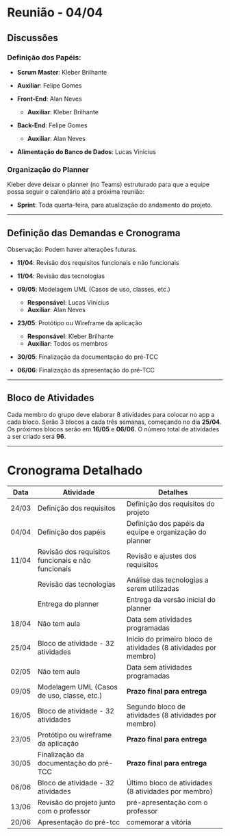 # Reunião - 04/04

## Discussões

### Definição dos Papéis:
- **Scrum Master**: Kleber Brilhante
- **Auxiliar**: Felipe Gomes

- **Front-End**: Alan Neves
  - **Auxiliar**: Kleber Brilhante

- **Back-End**: Felipe Gomes
  - **Auxiliar**: Alan Neves

- **Alimentação do Banco de Dados**: Lucas Vinicius

### Organização do Planner
Kleber deve deixar o planner (no Teams) estruturado para que a equipe possa seguir o calendário até a próxima reunião:
- **Sprint**: Toda quarta-feira, para atualização do andamento do projeto.

---

## Definição das Demandas e Cronograma
Observação: Podem haver alterações futuras.

- **11/04**: Revisão dos requisitos funcionais e não funcionais  
- **11/04**: Revisão das tecnologias

- **09/05**: Modelagem UML (Casos de uso, classes, etc.)  
  - **Responsável**: Lucas Vinicius  
  - **Auxiliar**: Alan Neves

- **23/05**: Protótipo ou Wireframe da aplicação  
  - **Responsável**: Kleber Brilhante  
  - **Auxiliar**: Todos os membros

- **30/05**: Finalização da documentação do pré-TCC

- **06/06**: Finalização da apresentação do pré-TCC

---

## Bloco de Atividades
Cada membro do grupo deve elaborar 8 atividades para colocar no app a cada bloco. Serão 3 blocos a cada três semanas, começando no dia **25/04**. Os próximos blocos serão em **16/05** e **06/06**. O número total de atividades a ser criado será **96**.

---

# Cronograma Detalhado

| **Data**   | **Atividade**                                                                 | **Detalhes**                                               |
|------------|-------------------------------------------------------------------------------|------------------------------------------------------------|
| 24/03      | Definição dos requisitos                                                      | Definição dos requisitos do projeto                        |
| 04/04      | Definição dos papéis                                                          | Definição dos papéis da equipe e organização do planner    |
| 11/04      | Revisão dos requisitos funcionais e não funcionais                            | Revisão e ajustes dos requisitos                           |
|            | Revisão das tecnologias                                                       | Análise das tecnologias a serem utilizadas                 |
|            | Entrega do planner                                                            | Entrega da versão inicial do planner                       |
| 18/04      | Não tem aula                                                                  | Data sem atividades programadas                             |
| 25/04      | Bloco de atividade - 32 atividades                                            | Início do primeiro bloco de atividades (8 atividades por membro) |
| 02/05      | Não tem aula                                                                  | Data sem atividades programadas                             |
| 09/05      | Modelagem UML (Casos de uso, classe, etc.)                                   | **Prazo final para entrega**                                |
| 16/05      | Bloco de atividade - 32 atividades                                            | Segundo bloco de atividades (8 atividades por membro)      |
| 23/05      | Protótipo ou wireframe da aplicação                                           | **Prazo final para entrega**                               |
| 30/05      | Finalização da documentação do pré-TCC                                        | **Prazo final para entrega**                               |
| 06/06      | Bloco de atividade - 32 atividades                                            | Último bloco de atividades (8 atividades por membro)       |
| 13/06      | Revisão do projeto junto com o professor                                      | pré-apresentação com o professor                           |
| 20/06      | Apresentação do pré-tcc                                                       |comemorar a vitória                                    |
